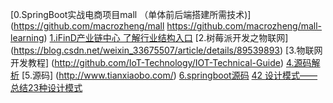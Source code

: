 [0.SpringBoot实战电商项目mall （单体前后端搭建所需技术)](https://github.com/macrozheng/mall https://github.com/macrozheng/mall-learning)
[1.iFinD产业链中心 了解行业结构入口](http://www.199it.com/archives/774074.html)
[2.树莓派开发之物联网] (https://blog.csdn.net/weixin_33675507/article/details/89539893)
[3.物联网开发教程] (http://github.com/IoT-Technology/IOT-Technical-Guide)
[4.源码解析](https://github.com/doocs/source-code-hunter)
[5.源码] (http://www.tianxiaobo.com/)
[6.springboot源码](https://www.cnblogs.com/java-chen-hao/)
[42 设计模式——总结23种设计模式](https://www.jianshu.com/p/ff9d818b1553)
